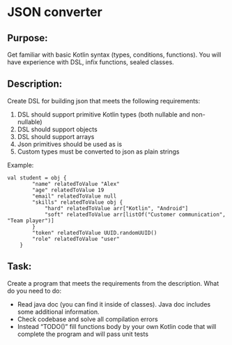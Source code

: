 # JSON converter

## Purpose: 

Get familiar with basic Kotlin syntax (types, conditions, functions). You will have experience with DSL, infix functions, sealed classes. 

## Description: 

Create DSL for building json that meets the following requirements: 
1. DSL should support primitive Kotlin types (both nullable and non-nullable) 
2. DSL should support objects 
3. DSL should support arrays 
4. Json primitives should be used as is 
5. Custom types must be converted to json as plain strings

Example: 

```
val student = obj {
        "name" relatedToValue "Alex"
        "age" relatedToValue 19
        "email" relatedToValue null
        "skills" relatedToValue obj {
            "hard" relatedToValue arr["Kotlin", "Android"]
            "soft" relatedToValue arr[listOf("Customer communication", "Team player")]
        }
        "token" relatedToValue UUID.randomUUID()
        "role" relatedToValue "user"
    }
```

## Task: 

Create a program that meets the requirements from the description. What do you need to do: 

- Read java doc (you can find it inside of classes). Java doc includes some additional information. 
- Check codebase and solve all compilation errors 
- Instead “TODO()” fill functions body by your own Kotlin code that will complete the program and will pass unit tests 

